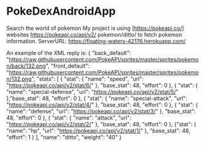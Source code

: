 # PokeDexAndroidApp
Search the world of pokemon
My project is using [https://pokeapi.co/] websites https://pokeapi.co/api/v2/ pokemon/ditto/ to fetch
pokemon information.
ServerURL: https://floating-waters-42176.herokuapp.com/


An example of the XML reply is:
{
"back_default": "https://raw.githubusercontent.com/PokeAPI/sprites/master/sprites/pokemon/back/132.png",
"front_default": "https://raw.githubusercontent.com/PokeAPI/sprites/master/sprites/pokemon/132.png",
"stats": [
{
"stat": {
"name": "speed",
"url": "https://pokeapi.co/api/v2/stat/6/"
},
"base_stat": 48,
"effort": 0
},
{
"stat": {
"name": "special-defense",
"url": "https://pokeapi.co/api/v2/stat/5/"
},"base_stat": 48,
"effort": 0
},
{
"stat": {
"name": "special-attack",
"url": "https://pokeapi.co/api/v2/stat/4/"
},
"base_stat": 48,
"effort": 0
},
{
"stat": {
"name": "defense",
"url": "https://pokeapi.co/api/v2/stat/3/"
},
"base_stat": 48,
"effort": 0
},
{
"stat": {
"name": "attack",
"url": "https://pokeapi.co/api/v2/stat/2/"
},
"base_stat": 48,
"effort": 0
},
{"stat": {
"name": "hp",
"url": "https://pokeapi.co/api/v2/stat/1/"
},
"base_stat": 48,
"effort": 1
}
],
"name": "ditto",
"weight": "40"
}
